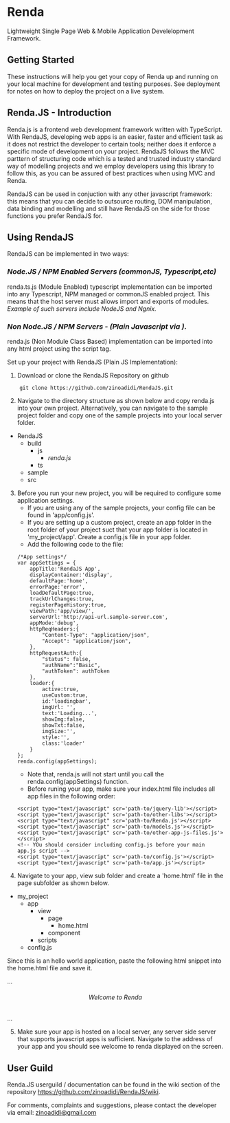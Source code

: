 # Renda
Lightweight Single Page Web & Mobile Application Develelopment Framework.

## Getting Started

These instructions will help you get your copy of Renda up and running on your local machine for development and testing purposes. See deployment for notes on how to deploy the project on a live system.

## Renda.JS - Introduction
Renda.js is a frontend web development framework written with TypeScript. 
With RendaJS, developing web apps is an easier, faster and efficient task as it does not restrict the developer to certain tools; neither does it enforce a specific mode of development on your project. RendaJS follows the MVC parttern of structuring code which is a tested and trusted industry standard way of modelling projects and we employ developers using this library to follow this, as you can be assured of best practices when using MVC and Renda.

RendaJS can be used in conjuction with any other javascript framework: this means that you can decide to outsource routing, DOM manipulation, data binding and modelling and still have RendaJS on the side for those functions you prefer RendaJS for.

## Using RendaJS
RendaJS can be implemented in two ways:

### *Node.JS / NPM Enabled Servers (commonJS, Typescript,etc)*
renda.ts.js (Module Enabled) typescript implementation can be imported into any Typescript, NPM managed or commonJS enabled project. This means that the host server must allows import and exports of modules. *Example of such servers include NodeJS and Ngnix.*

### *Non Node.JS / NPM Servers - (Plain Javascript via <script>tag</script>).*
renda.js (Non Module Class Based) implementation can be imported into any html project using the script tag.

Set up your project with RendaJS (Plain JS Implementation):

1. Download or clone the RendaJS Repository on github
```
    git clone https://github.com/zinoadidi/RendaJS.git
```
2. Navigate to the directory structure as shown below and copy renda.js into your own project. Alternatively, you can navigate to the sample project folder and copy one of the sample projects into your local server folder.

 - RendaJS
   - build
     - js
       - *renda.js*
     - ts
   - sample
   - src

3. Before you run your new project, you will be required to configure some application settings. 
	- If you are using any of the sample projects, your config file can be found in 'app/config.js'. 
	- If you are setting up a custom project, create an app folder in the root folder of your project suct that your app folder is located in 'my_project/app'. Create a config.js file in your app folder.
	- Add the following code to the file:
	```
    /*App settings*/
    var appSettings = {
        appTitle:'RendaJS App',
        displayContainer:'display',
        defaultPage:'home',
        errorPage:'error',
        loadDefaultPage:true,
        trackUrlChanges:true,
        registerPageHistory:true,
        viewPath:'app/view/',
        serverUrl:'http://api-url.sample-server.com',
        appMode:'debug',
        httpReqHeaders:{
            "Content-Type": "application/json",
            "Accept": "application/json",
        },
        httpRequestAuth:{
            "status": false,
            "authName":"Basic",
            "authToken": authToken
        },
        loader:{
            active:true,
            useCustom:true,
            id:'loadingbar', 
            imgUrl: '',
            text:'Loading...',
            showImg:false,
            showTxt:false,
            imgSize:'',
            style:'',
            class:'loader'
        }
    };
    renda.config(appSettings);
	```
	- Note that, renda.js will not start until you call the renda.config(appSettings) function.
	- Before runing your app, make sure your index.html file includes all app files in the following order:
	```
	<script type="text/javascript" scr='path-to/jquery-lib'></script>
	<script type="text/javascript" scr='path-to/other-libs'></script>
	<script type="text/javascript" scr='path-to/Renda.js'></script>
	<script type="text/javascript" scr='path-to/models.js'></script>
	<script type="text/javascript" scr='path-to/other-app-js-files.js'></script>
	<!-- YOu should consider including config.js before your main app.js script -->
	<script type="text/javascript" scr='path-to/config.js'></script>
	<script type="text/javascript" scr='path-to/app.js'></script>
	```
4. Navigate to your app, view sub folder and create a 'home.html' file in the page subfolder as shown below.

 - my_project
   - app
     - view
       - page
         - home.html
       - component
     - scripts
   - config.js

Since this is an hello world application, paste the following html snippet into the home.html file and save it.

...
    <center>
      <h6>Welcome to Renda</h6>
    </center>
...

5. Make sure your app is hosted on a local server, any server side server that supports javascript apps is sufficient. Navigate to the address of your app and you should see welcome to renda displayed on the screen.

## User Guild
Renda.JS userguild / documentation can be found in the wiki section of the repository https://github.com/zinoadidi/RendaJS/wiki.

For comments, complaints and suggestions, please contact the developer via email: zinoadidi@gmail.com
